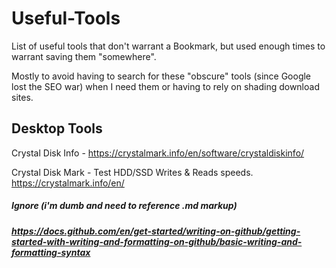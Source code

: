# Useful-Tools
List of useful tools that don't warrant a Bookmark, but used enough times to warrant saving them "somewhere".  

Mostly to avoid having to search for these "obscure" tools (since Google lost the SEO war) when I need them or having to rely on shading download sites.


## Desktop Tools
Crystal Disk Info - https://crystalmark.info/en/software/crystaldiskinfo/

Crystal Disk Mark - Test HDD/SSD Writes & Reads speeds. https://crystalmark.info/en/

##### Ignore (i'm dumb and need to reference .md markup)
##### https://docs.github.com/en/get-started/writing-on-github/getting-started-with-writing-and-formatting-on-github/basic-writing-and-formatting-syntax
